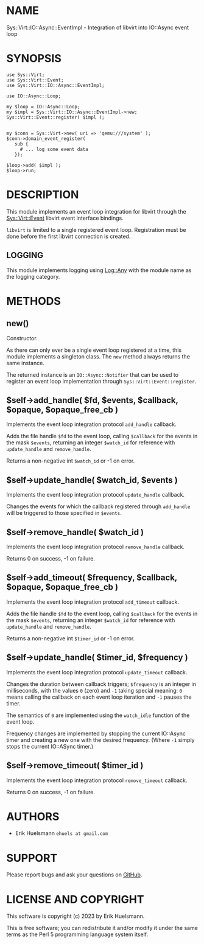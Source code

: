 # NAME

Sys::Virt::IO::Async::EventImpl - Integration of libvirt into IO::Async event loop

# SYNOPSIS

    use Sys::Virt;
    use Sys::Virt::Event;
    use Sys::Virt::IO::Async::EventImpl;

    use IO::Async::Loop;

    my $loop = IO::Async::Loop;
    my $impl = Sys::Virt::IO::Async::EventImpl->new;
    Sys::Virt::Event::register( $impl );


    my $conn = Sys::Virt->new( uri => 'qemu:///system' );
    $conn->domain_event_register(
       sub {
         # ... log some event data
       });

    $loop->add( $impl );
    $loop->run;

# DESCRIPTION

This module implements an event loop integration for libvirt through
the [Sys::Virt::Event](https://metacpan.org/pod/Sys%3A%3AVirt%3A%3AEvent) libvirt event interface bindings.

`libvirt` is limited to a single registered event loop. Registration
must be done before the first libvirt connection is created.

## LOGGING

This module implements logging using [Log::Any](https://metacpan.org/pod/Log%3A%3AAny) with the module name
as the logging category.

# METHODS

## new()

Constructor.

As there can only ever be a single event loop registered at a time, this
module implements a singleton class.  The `new` method always returns the
same instance.

The returned instance is an `IO::Async::Notifier` that can be used to
register an event loop implementation through `Sys::Virt::Event::register`.

## $self->add\_handle( $fd, $events, $callback, $opaque, $opaque\_free\_cb )

Implements the event loop integration protocol `add_handle` callback.

Adds the file handle `$fd` to the event loop, calling `$callback` for
the events in the mask `$events`, returning an integer `$watch_id`
for reference with `update_handle` and `remove_handle`.

Returns a non-negative int `$watch_id` or -1 on error.

## $self->update\_handle( $watch\_id, $events )

Implements the event loop integration protocol `update_handle` callback.

Changes the events for which the callback registered through `add_handle`
will be triggered to those specified in `$events`.

## $self->remove\_handle( $watch\_id )

Implements the event loop integration protocol `remove_handle` callback.

Returns 0 on success, -1 on failure.

## $self->add\_timeout( $frequency, $callback, $opaque, $opaque\_free\_cb )

Implements the event loop integration protocol `add_timeout` callback.

Adds the file handle `$fd` to the event loop, calling `$callback` for
the events in the mask `$events`, returning an integer `$watch_id`
for reference with `update_handle` and `remove_handle`.

Returns a non-negative int `$timer_id` or -1 on error.

## $self->update\_handle( $timer\_id, $frequency )

Implements the event loop integration protocol `update_timeout` callback.

Changes the duration between callback triggers; `$frequency` is an integer
in milliseconds, with the values `0` (zero) and `-1` taking special meaning:
`0` means calling the callback on each event loop iteration and `-1` pauses
the timer.

The semantics of `0` are implemented using the `watch_idle` function
of the event loop.

Frequency changes are implemented by stopping the current IO::Async timer
and creating a new one with the desired frequency. (Where `-1` simply stops
the current IO::ASync timer.)

## $self->remove\_timeout( $timer\_id )

Implements the event loop integration protocol `remove_timeout` callback.

Returns 0 on success, -1 on failure.

# AUTHORS

- Erik Huelsmann `ehuels at gmail.com`

# SUPPORT

Please report bugs and ask your questions on [GitHub](https://github.com/ehuelsmann/Sys-Virt-IO-Async/issues).

# LICENSE AND COPYRIGHT

This software is copyright (c) 2023 by Erik Huelsmann.

This is free software; you can redistribute it and/or modify
it under the same terms as the Perl 5 programming language system itself.
